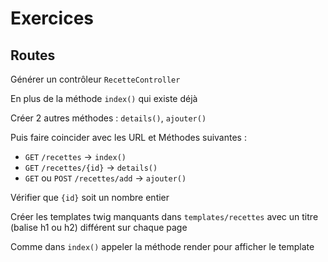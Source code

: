# Exercices

## Routes

Générer un contrôleur `RecetteController`

En plus de la méthode `index()` qui existe déjà

Créer 2 autres méthodes : `details()`, `ajouter()`

Puis faire coincider avec les URL et Méthodes suivantes :

- `GET` `/recettes` -> `index()`
- `GET` `/recettes/{id}` -> `details()`
- `GET` ou `POST` `/recettes/add` -> `ajouter()`

Vérifier que `{id}` soit un nombre entier

Créer les templates twig manquants dans `templates/recettes` avec un titre (balise h1 ou h2) différent sur chaque page

Comme dans `index()` appeler la méthode render pour afficher le template